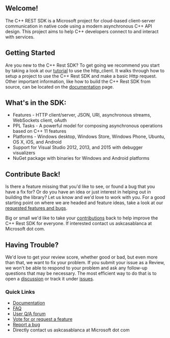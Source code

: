 ## Welcome!

The C++ REST SDK is a Microsoft project for cloud-based client-server communication in native code using a modern asynchronous C++ API design. This project aims to help C++ developers connect to and interact with services.  

## Getting Started

Are you new to the C++ Rest SDK? To get going we recommend you start by taking a look at our [tutorial](https://casablanca.codeplex.com/wikipage?title=Http%20Client%20Tutorial) to use the http_client. It walks through how to setup a project to use the C++ Rest SDK and make a basic Http request. Other important information, like how to build the C++ Rest SDK from source, can be located on the [documentation](https://casablanca.codeplex.com/documentation) page.  

## What's in the SDK:

*   Features - HTTP client/server, JSON, URI, asynchronous streams, WebSockets client, oAuth
*   PPL Tasks - A powerful model for composing asynchronous operations based on C++ 11 features
*   Platforms - Windows desktop, Windows Store, Windows Phone, Ubuntu, OS X, iOS, and Android
*   Support for Visual Studio 2012, 2013, and 2015 with debugger visualizers
*   NuGet package with binaries for Windows and Android platforms

## Contribute Back!

Is there a feature missing that you'd like to see, or found a bug that you have a fix for? Or do you have an idea or just interest in helping out in building the library? Let us know and we'd love to work with you. For a good starting point on where we are headed and feature ideas, take a look at our [requested features and bugs](https://casablanca.codeplex.com/workitem/list/advanced).  

Big or small we'd like to take your [contributions](https://casablanca.codeplex.com/wikipage?title=Make%20a%20contribution&referringTitle=Documentation) back to help improve the C++ Rest SDK for everyone. If interested contact us askcasablanca at Microsoft dot com.  

## Having Trouble?

We'd love to get your review score, whether good or bad, but even more than that, we want to fix your problem. If you submit your issue as a Review, we won't be able to respond to your problem and ask any follow-up questions that may be necessary. The most efficient way to do that is to open a [discussion](https://casablanca.codeplex.com/discussions) or track it under [issues](https://casablanca.codeplex.com/workitem/list/basic?field=Votes&direction=Descending&issuesToDisplay=Open&keywords=&emailSubscribedItemsOnly=false&size=50).  

### Quick Links

*   [Documentation](https://casablanca.codeplex.com/documentation)
*   [FAQ](https://casablanca.codeplex.com/wikipage?title=FAQ)
*   [User Q/A forum](https://casablanca.codeplex.com/discussions)
*   [Vote for or request a feature](https://casablanca.codeplex.com/workitem/list/basic?field=Votes&direction=Descending&issuesToDisplay=Open&keywords=&emailSubscribedItemsOnly=false&size=50)
*   [Report a bug](https://casablanca.codeplex.com/WorkItem/Create)
*   Directly contact us askcasablanca at Microsoft dot com

